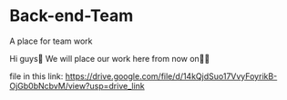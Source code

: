 # Back-end-Team
A place for team work


Hi guys👋
We will place our work here from now on👨‍💻

file in this link:
https://drive.google.com/file/d/14kQjdSuo17VvyFoyrikB-OjGb0bNcbvM/view?usp=drive_link
